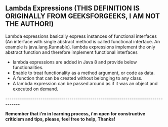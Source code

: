 ## Lambda Expressions (THIS DEFINITION IS ORIGINALLY FROM GEEKSFORGEEKS, I AM NOT THE AUTHOR!)
Lambda expressions basically express instances of functional interfaces (An interface with single abstract method is called functional interface. An example is java.lang.Runnable). lambda expressions implement the only abstract function and therefore implement functional interfaces

- lambda expressions are added in Java 8 and provide below functionalities.
 - Enable to treat functionality as a method argument, or code as data.
 - A function that can be created without belonging to any class.
 - A lambda expression can be passed around as if it was an object and executed on demand.
  
  
  **-----------------------------------------------------------------------------------**
  
  
  **Remember that i'm in learning process, i'm open for constructive criticism and tips, please, feel free to help, Thanks!**
